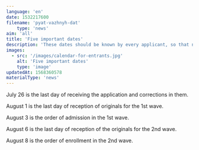 ```yaml
---
language: 'en'
date: 1532217600
filename: 'pyat-vazhnyh-dat'
    type: 'news'
aim: 'all'
title: 'Five important dates'
description: 'These dates should be known by every applicant, so that nothing is missed'
images:
  - src: '/images/calendar-for-entrants.jpg'
    alt: 'Five important dates'
    type: 'image'
updatedAt: 1568360578
materialType: 'news'
---
```

July 26 is the last day of receiving the application and corrections in them.

August 1 is the last day of reception of originals for the 1st wave.

August 3 is the order of admission in the 1st wave.

August 6 is the last day of reception of the originals for the 2nd wave.

August 8 is the order of enrollment in the 2nd wave.
